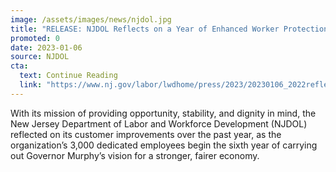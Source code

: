 ```yaml
---
image: /assets/images/news/njdol.jpg
title: "RELEASE: NJDOL Reflects on a Year of Enhanced Worker Protections, Improved Unemployment Application as Garden State Touts More Workers, Employers Than Ever Before"
promoted: 0
date: 2023-01-06
source: NJDOL
cta:
  text: Continue Reading
  link: "https://www.nj.gov/labor/lwdhome/press/2023/20230106_2022reflection.shtml"
---
```


With its mission of providing opportunity, stability, and dignity in mind, the New Jersey Department of Labor and Workforce Development (NJDOL) reflected on its customer improvements over the past year, as the organization’s 3,000 dedicated employees begin the sixth year of carrying out Governor Murphy’s vision for a stronger, fairer economy.
